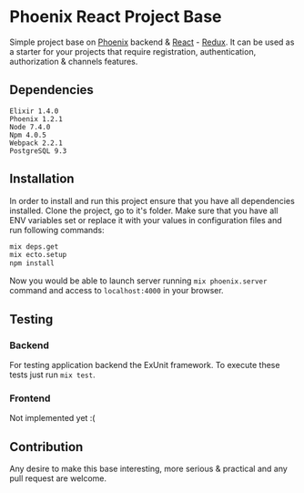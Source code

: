 # Phoenix React Project Base

Simple project base on [Phoenix](http://www.phoenixframework.org/) backend & [React](https://facebook.github.io/react/) - [Redux](redux.js.org). It can be used as a starter for your projects that require registration, authentication, authorization & channels features.

## Dependencies

```
Elixir 1.4.0
Phoenix 1.2.1
Node 7.4.0
Npm 4.0.5
Webpack 2.2.1
PostgreSQL 9.3
```

## Installation

In order to install and run this project ensure that you have all dependencies installed. Clone the project, go to it's folder. Make sure that you have all ENV variables set or replace it with your values in configuration files and run following commands:

```bash
mix deps.get
mix ecto.setup
npm install
```
Now you would be able to launch server running ```mix phoenix.server``` command and access to ```localhost:4000``` in your browser.

## Testing

### Backend
For testing application backend the ExUnit framework. To execute these tests just run ```mix test```.

### Frontend
Not implemented yet :(

## Contribution

Any desire to make this base interesting, more serious & practical and any pull request are welcome.
